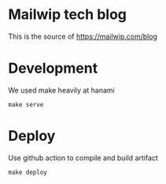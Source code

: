 # Mailwip tech blog

This is the source of https://mailwip.com/blog

# Development

We used make heavily at hanami

```
make serve
```

# Deploy

Use github action to compile and build artifact

```
make deploy
```
